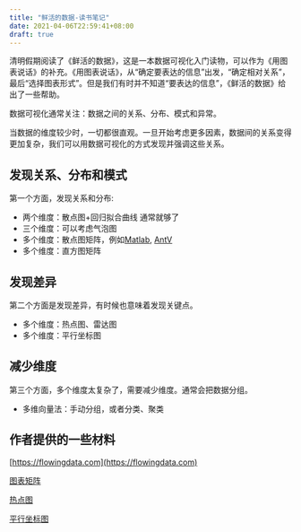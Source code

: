 ```yaml
---
title: "鲜活的数据-读书笔记"
date: 2021-04-06T22:59:41+08:00
draft: true
---
```


清明假期阅读了《鲜活的数据》，这是一本数据可视化入门读物，可以作为《用图表说话》的补充。《用图表说话》，从“确定要表达的信息”出发，“确定相对关系”，最后“选择图表形式”。但是我们有时并不知道“要表达的信息”，《鲜活的数据》给出了一些帮助。

数据可视化通常关注：数据之间的关系、分布、模式和异常。

当数据的维度较少时，一切都很直观。一旦开始考虑更多因素，数据间的关系变得更加复杂，我们可以用数据可视化的方式发现并强调这些关系。

## 发现关系、分布和模式
第一个方面，发现关系和分布:

* 两个维度：散点图+回归拟合曲线 通常就够了
* 三个维度：可以考虑气泡图
* 多个维度：散点图矩阵，例如[Matlab](https://ww2.mathworks.cn/help/matlab/ref/plotmatrix.html), [AntV](https://antv-2018.alipay.com/zh-cn/vis/chart/scatter.html#__%E6%95%A3%E7%82%B9%E5%9B%BE%E7%9A%84%E6%89%A9%E5%B1%95)
* 多个维度：直方图矩阵

## 发现差异
第二个方面是发现差异，有时候也意味着发现关键点。
* 多个维度：热点图、雷达图
* 多个维度：平行坐标图

## 减少维度
第三个方面，多个维度太复杂了，需要减少维度。通常会把数据分组。
* 多维向量法：手动分组，或者分类、聚类

## 作者提供的一些材料
[https://flowingdata.com](https://flowingdata.com)

[图表矩阵](https://flowingdata.com/2021/01/27/how-to-make-small-multiples-in-excel/)

[热点图](https://flowingdata.com/2010/01/21/how-to-make-a-heatmap-a-quick-and-easy-solution/)

[平行坐标图](https://flowingdata.com/2019/11/18/r-ggplot-bump-chart/)
